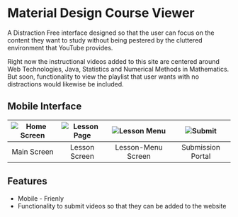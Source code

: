 # Material Design Course Viewer
A Distraction Free interface designed so that the user can focus on the content they want to study without being pestered by the cluttered environment that YouTube provides.

Right now the instructional videos added to this site are centered around Web Technologies, Java, Statistics and Numerical Methods in Mathematics. But soon, functionality to view the playlist that user wants with no distractions would likewise be included.

## Mobile Interface
| ![Home Screen](https://raw.githubusercontent.com/udit-001/sem-four/gh-pages/screenshots/main.png) | ![Lesson Page](https://raw.githubusercontent.com/udit-001/sem-four/gh-pages/screenshots/lesson-main.png) | ![Lesson Menu](https://raw.githubusercontent.com/udit-001/sem-four/gh-pages/screenshots/lessons-menu.png) | ![Submit](https://raw.githubusercontent.com/udit-001/sem-four/gh-pages/screenshots/submit.png) |
| :-: | :-: | :-: | :-: |
| Main Screen | Lesson Screen | Lesson-Menu Screen | Submission Portal |

## Features
- Mobile - Frienly
- Functionality to submit videos so that they can be added to the website
